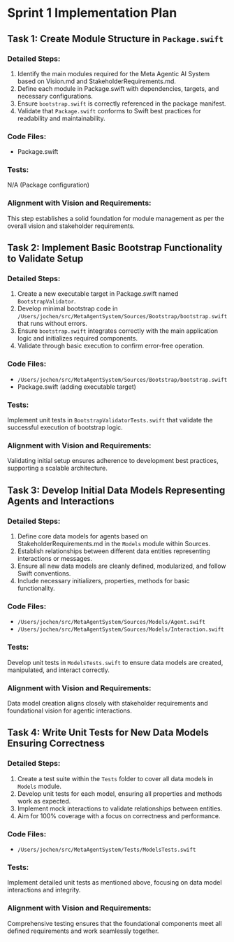# Sprint 1 Implementation Plan

## Task 1: Create Module Structure in `Package.swift`

### Detailed Steps:
1. Identify the main modules required for the Meta Agentic AI System based on Vision.md and StakeholderRequirements.md.
2. Define each module in Package.swift with dependencies, targets, and necessary configurations.
3. Ensure `bootstrap.swift` is correctly referenced in the package manifest.
4. Validate that `Package.swift` conforms to Swift best practices for readability and maintainability.

### Code Files:
- Package.swift

### Tests:
N/A (Package configuration)

### Alignment with Vision and Requirements:
This step establishes a solid foundation for module management as per the overall vision and stakeholder requirements.

## Task 2: Implement Basic Bootstrap Functionality to Validate Setup

### Detailed Steps:
1. Create a new executable target in Package.swift named `BootstrapValidator`.
2. Develop minimal bootstrap code in `/Users/jochen/src/MetaAgentSystem/Sources/Bootstrap/bootstrap.swift` that runs without errors.
3. Ensure `bootstrap.swift` integrates correctly with the main application logic and initializes required components.
4. Validate through basic execution to confirm error-free operation.

### Code Files:
- `/Users/jochen/src/MetaAgentSystem/Sources/Bootstrap/bootstrap.swift`
- Package.swift (adding executable target)

### Tests:
Implement unit tests in `BootstrapValidatorTests.swift` that validate the successful execution of bootstrap logic.

### Alignment with Vision and Requirements:
Validating initial setup ensures adherence to development best practices, supporting a scalable architecture.

## Task 3: Develop Initial Data Models Representing Agents and Interactions

### Detailed Steps:
1. Define core data models for agents based on StakeholderRequirements.md in the `Models` module within Sources.
2. Establish relationships between different data entities representing interactions or messages.
3. Ensure all new data models are cleanly defined, modularized, and follow Swift conventions.
4. Include necessary initializers, properties, methods for basic functionality.

### Code Files:
- `/Users/jochen/src/MetaAgentSystem/Sources/Models/Agent.swift`
- `/Users/jochen/src/MetaAgentSystem/Sources/Models/Interaction.swift`

### Tests:
Develop unit tests in `ModelsTests.swift` to ensure data models are created, manipulated, and interact correctly.

### Alignment with Vision and Requirements:
Data model creation aligns closely with stakeholder requirements and foundational vision for agentic interactions.

## Task 4: Write Unit Tests for New Data Models Ensuring Correctness

### Detailed Steps:
1. Create a test suite within the `Tests` folder to cover all data models in `Models` module.
2. Develop unit tests for each model, ensuring all properties and methods work as expected.
3. Implement mock interactions to validate relationships between entities.
4. Aim for 100% coverage with a focus on correctness and performance.

### Code Files:
- `/Users/jochen/src/MetaAgentSystem/Tests/ModelsTests.swift`

### Tests:
Implement detailed unit tests as mentioned above, focusing on data model interactions and integrity.

### Alignment with Vision and Requirements:
Comprehensive testing ensures that the foundational components meet all defined requirements and work seamlessly together.